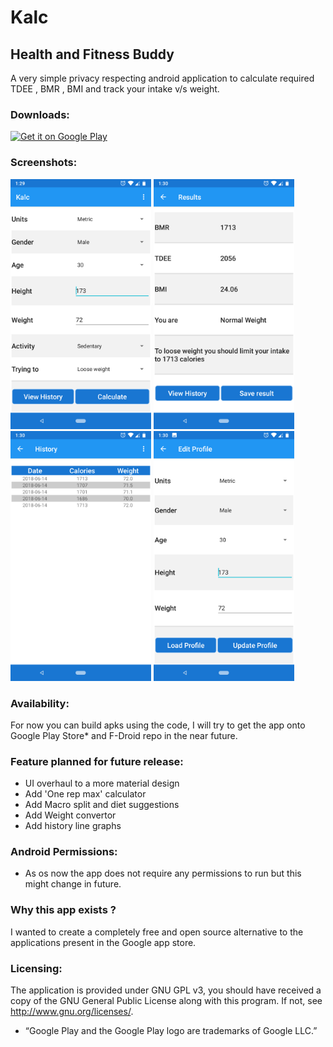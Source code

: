 # Kalc
## Health and Fitness Buddy
A very simple privacy respecting android application to calculate required TDEE , BMR , BMI and track your intake v/s weight.

### Downloads:

<a href="https://play.google.com/store/apps/details?id=com.cyberw01f.kalc" target="_blank">
<img src="https://play.google.com/intl/en_us/badges/images/generic/en-play-badge.png" alt="Get it on Google Play" height="90"/></a>


### Screenshots:
<div class="row">
  <div class="column">
<img src="./Screenshots/Main_screen.png" height=400 title="Main Screen"/>
<img src="./Screenshots/Results_screen.png" height=400 title="Results Screen"/>
<img src="./Screenshots/History_screen.png" height=400 title="History Screen"/>
<img src="./Screenshots/Profile_screen.png" height=400 title="Profile Screen"/>
 </div>
</div>

### Availability:
For now you can build apks using the code, I will try to get the app onto Google Play Store* and F-Droid repo in the near future.

### Feature planned for future release:
* UI overhaul to a more material design
* Add 'One rep max' calculator
* Add Macro split and diet suggestions
* Add Weight convertor
* Add history line graphs

### Android Permissions:
* As os now the app does not require any permissions to run but this might change in future.

### Why this app exists ?
I wanted to create a completely free and open source alternative to the applications present in the Google app store. 

### Licensing:
The application is provided under GNU GPL v3, you should have received a copy of the GNU General Public License along with this program. If not, see http://www.gnu.org/licenses/.

* “Google Play and the Google Play logo are trademarks of Google LLC.” 